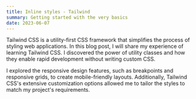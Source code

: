 ```yaml
---
title: Inline styles - Tailwind
summary: Getting started with the very basics
date: 2023-06-07
---
```


Tailwind CSS is a utility-first CSS framework that simplifies the process of styling web applications. In this blog post, I will share my experience of learning Tailwind CSS. I discovered the power of utility classes and how they enable rapid development without writing custom CSS.

I explored the responsive design features, such as breakpoints and responsive grids, to create mobile-friendly layouts. Additionally, Tailwind CSS's extensive customization options allowed me to tailor the styles to match my project's requirements.
